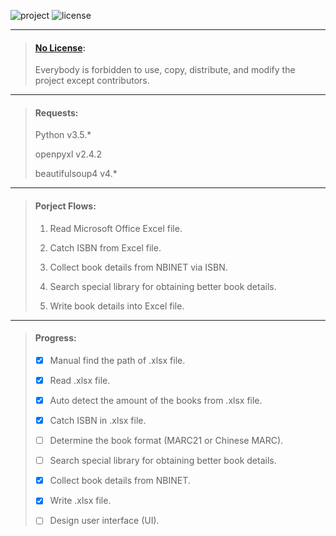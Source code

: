![project][1] ![license][2]

[1]: https://img.shields.io/badge/project-privacy-red.svg
[2]: https://img.shields.io/badge/license-no%20license-blue.svg
***

> #### [No License](https://choosealicense.com/no-license/):
>
> Everybody is forbidden to use, copy, distribute, and modify the project except contributors.

***

> #### Requests:
>
> Python v3.5.*
>
> openpyxl v2.4.2
>
> beautifulsoup4 v4.*

***

> #### Porject Flows:
>
> 1. Read Microsoft Office Excel file.
>
> 2. Catch ISBN from Excel file.
>
> 3. Collect book details from NBINET via ISBN.
>
> 4. Search special library for obtaining better book details.
>
> 5. Write book details into Excel file.

***

> #### Progress:
>
> - [x] Manual find the path of .xlsx file.
>
> - [x] Read .xlsx file.
>
> - [x] Auto detect the amount of the books from .xlsx file.
>
> - [x] Catch ISBN in .xlsx file.
>
> - [ ] Determine the book format (MARC21 or Chinese MARC).
>
> - [ ] Search special library for obtaining better book details.
>
> - [x] Collect book details from NBINET.
>
> - [x] Write .xlsx file.
>
> - [ ] Design user interface (UI).
